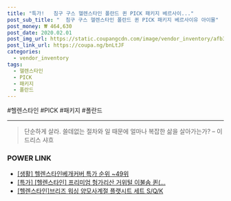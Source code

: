 ```yaml
--- 
title: "특가!   침구 구스 헬렌스타인 폴란드 퀸 PICK 패키지 베르사이..." 
post_sub_title: "  침구 구스 헬렌스타인 폴란드 퀸 PICK 패키지 베르사이유 아이몰" 
post_money: ₩ 464,630 
post_date: 2020.02.01 
post_img_url: https://static.coupangcdn.com/image/vendor_inventory/afb3/f650006c5674ece3ad61c9c0ca8c1edbf885123f5baa51a074dbb0786a21.jpg 
post_link_url: https://coupa.ng/bnLtJF 
categories: 
  - vendor_inventory 
tags: 
  - 헬렌스타인 
  - PICK 
  - 패키지 
  - 폴란드 
--- 
```

  #헬렌스타인 #PICK #패키지 #폴란드 
<hr> 

> 단순하게 살라. 쓸데없는 절차와 일 때문에 얼마나 복잡한 삶을 살아가는가? – 이드리스 샤흐 


### POWER LINK

* <a href="https://blog.naver.com/sakai111/221785407775" target="_blank"> [생활] 헬렌스타인베개커버 특가 순위 ~49위</a>
* <a href="https://blog.naver.com/santokki14/221789885449" target="_blank">[특가] [헬렌스타인] 프리미엄 헝가리산 거위털 이불솜 퀸(...</a>
* <a href="https://blog.naver.com/sakai111/221784669214" target="_blank">[헬렌스타인]브리즈 워싱 양모사계절 플랫시트 세트 S/Q/K</a>
